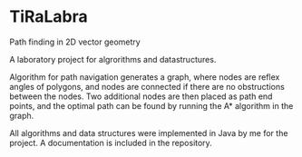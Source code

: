TiRaLabra
=========

Path finding in 2D vector geometry

A laboratory project for algrorithms and datastructures.

Algorithm for path navigation generates a graph, where nodes are reflex angles of polygons, and nodes are connected if there are no obstructions between the nodes. Two additional nodes are then placed as path end points, and the optimal path can be found by running the A* algorithm in the graph.

All algorithms and data structures were implemented in Java by me for the project. A documentation is included in the repository.
